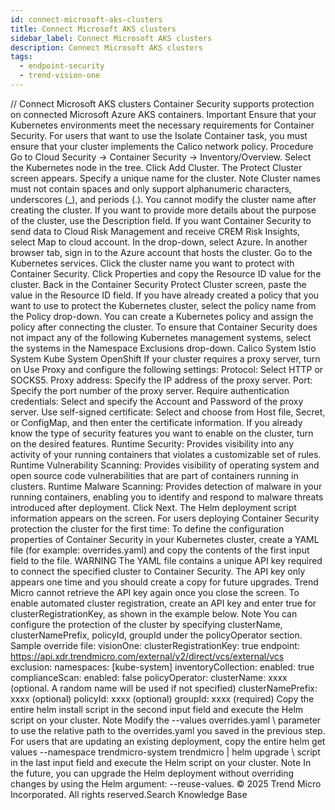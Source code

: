 ```yaml
---
id: connect-microsoft-aks-clusters
title: Connect Microsoft AKS clusters
sidebar_label: Connect Microsoft AKS clusters
description: Connect Microsoft AKS clusters
tags:
  - endpoint-security
  - trend-vision-one
---
```


/*<![CDATA[*/ $('#title').html($('meta[name=map-description]').attr('content')); /*]]>*/ Connect Microsoft AKS clusters Container Security supports protection on connected Microsoft Azure AKS containers. Important Ensure that your Kubernetes environments meet the necessary requirements for Container Security. For users that want to use the Isolate Container task, you must ensure that your cluster implements the Calico network policy. Procedure Go to Cloud Security → Container Security → Inventory/Overview. Select the Kubernetes node in the tree. Click Add Cluster. The Protect Cluster screen appears. Specify a unique name for the cluster. Note Cluster names must not contain spaces and only support alphanumeric characters, underscores (_), and periods (.). You cannot modify the cluster name after creating the cluster. If you want to provide more details about the purpose of the cluster, use the Description field. If you want Container Security to send data to Cloud Risk Management and receive CREM Risk Insights, select Map to cloud account. In the drop-down, select Azure. In another browser tab, sign in to the Azure account that hosts the cluster. Go to the Kubernetes services. Click the cluster name you want to protect with Container Security. Click Properties and copy the Resource ID value for the cluster. Back in the Container Security Protect Cluster screen, paste the value in the Resource ID field. If you have already created a policy that you want to use to protect the Kubernetes cluster, select the policy name from the Policy drop-down. You can create a Kubernetes policy and assign the policy after connecting the cluster. To ensure that Container Security does not impact any of the following Kubernetes management systems, select the systems in the Namespace Exclusions drop-down. Calico System Istio System Kube System OpenShift If your cluster requires a proxy server, turn on Use Proxy and configure the following settings: Protocol: Select HTTP or SOCKS5. Proxy address: Specify the IP address of the proxy server. Port: Specify the port number of the proxy server. Require authentication credentials: Select and specify the Account and Password of the proxy server. Use self-signed certificate: Select and choose from Host file, Secret, or ConfigMap, and then enter the certificate information. If you already know the type of security features you want to enable on the cluster, turn on the desired features. Runtime Security: Provides visibility into any activity of your running containers that violates a customizable set of rules. Runtime Vulnerability Scanning: Provides visibility of operating system and open source code vulnerabilities that are part of containers running in clusters. Runtime Malware Scanning: Provides detection of malware in your running containers, enabling you to identify and respond to malware threats introduced after deployment. Click Next. The Helm deployment script information appears on the screen. For users deploying Container Security protection the cluster for the first time: To define the configuration properties of Container Security in your Kubernetes cluster, create a YAML file (for example: overrides.yaml) and copy the contents of the first input field to the file. WARNING The YAML file contains a unique API key required to connect the specified cluster to Container Security. The API key only appears one time and you should create a copy for future upgrades. Trend Micro cannot retrieve the API key again once you close the screen. To enable automated cluster registration, create an API key and enter true for clusterRegistrationKey, as shown in the example below. Note You can configure the protection of the cluster by specifying clusterName, clusterNamePrefix, policyId, groupId under the policyOperator section. Sample override file: visionOne: clusterRegistrationKey: true endpoint: https://api.xdr.trendmicro.com/external/v2/direct/vcs/external/vcs exclusion: namespaces: [kube-system] inventoryCollection: enabled: true complianceScan: enabled: false policyOperator: clusterName: xxxx (optional. A random name will be used if not specified) clusterNamePrefix: xxxx (optional) policyId: xxxx (optional) groupId: xxxx (required) Copy the entire helm install script in the second input field and execute the Helm script on your cluster. Note Modify the --values overrides.yaml \ parameter to use the relative path to the overrides.yaml you saved in the previous step. For users that are updating an existing deployment, copy the entire helm get values --namespace trendmicro-system trendmicro | helm upgrade \ script in the last input field and execute the Helm script on your cluster. Note In the future, you can upgrade the Helm deployment without overriding changes by using the Helm argument: --reuse-values. © 2025 Trend Micro Incorporated. All rights reserved.Search Knowledge Base